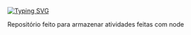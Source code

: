 [![Typing SVG](https://readme-typing-svg.herokuapp.com/?color=095607&size=35&center=true&vCenter=true&width=1000&lines=NodeJs)](https://git.io/typing-svg)
<p>Repositório feito para armazenar atividades feitas com node</p>
